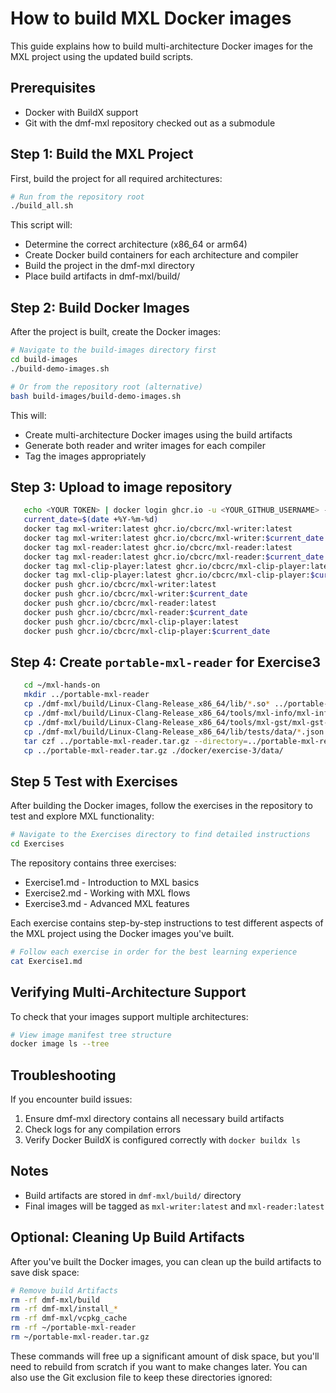 # How to build MXL Docker images

This guide explains how to build multi-architecture Docker images for the MXL project using the updated build scripts.

## Prerequisites

- Docker with BuildX support
- Git with the dmf-mxl repository checked out as a submodule

## Step 1: Build the MXL Project

First, build the project for all required architectures:

```bash
# Run from the repository root
./build_all.sh
```

This script will:

- Determine the correct architecture (x86_64 or arm64)
- Create Docker build containers for each architecture and compiler
- Build the project in the dmf-mxl directory
- Place build artifacts in dmf-mxl/build/

## Step 2: Build Docker Images

After the project is built, create the Docker images:

```bash
# Navigate to the build-images directory first
cd build-images
./build-demo-images.sh

# Or from the repository root (alternative)
bash build-images/build-demo-images.sh
```

This will:

- Create multi-architecture Docker images using the build artifacts
- Generate both reader and writer images for each compiler
- Tag the images appropriately

## Step 3: Upload to image repository

```sh
   echo <YOUR TOKEN> | docker login ghcr.io -u <YOUR_GITHUB_USERNAME> --password-stdin
   current_date=$(date +%Y-%m-%d)
   docker tag mxl-writer:latest ghcr.io/cbcrc/mxl-writer:latest
   docker tag mxl-writer:latest ghcr.io/cbcrc/mxl-writer:$current_date
   docker tag mxl-reader:latest ghcr.io/cbcrc/mxl-reader:latest
   docker tag mxl-reader:latest ghcr.io/cbcrc/mxl-reader:$current_date
   docker tag mxl-clip-player:latest ghcr.io/cbcrc/mxl-clip-player:latest
   docker tag mxl-clip-player:latest ghcr.io/cbcrc/mxl-clip-player:$current_date
   docker push ghcr.io/cbcrc/mxl-writer:latest
   docker push ghcr.io/cbcrc/mxl-writer:$current_date
   docker push ghcr.io/cbcrc/mxl-reader:latest
   docker push ghcr.io/cbcrc/mxl-reader:$current_date
   docker push ghcr.io/cbcrc/mxl-clip-player:latest
   docker push ghcr.io/cbcrc/mxl-clip-player:$current_date
```

## Step 4: Create `portable-mxl-reader` for Exercise3

```sh
   cd ~/mxl-hands-on
   mkdir ../portable-mxl-reader
   cp ./dmf-mxl/build/Linux-Clang-Release_x86_64/lib/*.so* ../portable-mxl-reader/
   cp ./dmf-mxl/build/Linux-Clang-Release_x86_64/tools/mxl-info/mxl-info ../portable-mxl-reader/
   cp ./dmf-mxl/build/Linux-Clang-Release_x86_64/tools/mxl-gst/mxl-gst-videosink ../portable-mxl-reader/
   cp ./dmf-mxl/build/Linux-Clang-Release_x86_64/lib/tests/data/*.json ../portable-mxl-reader/
   tar czf ../portable-mxl-reader.tar.gz --directory=../portable-mxl-reader/ .
   cp ../portable-mxl-reader.tar.gz ./docker/exercise-3/data/
```

## Step 5 Test with Exercises

After building the Docker images, follow the exercises in the repository to test and explore MXL functionality:

```bash
# Navigate to the Exercises directory to find detailed instructions
cd Exercises
```

The repository contains three exercises:

- Exercise1.md - Introduction to MXL basics
- Exercise2.md - Working with MXL flows
- Exercise3.md - Advanced MXL features

Each exercise contains step-by-step instructions to test different aspects of the MXL project using the Docker images you've built.

```bash
# Follow each exercise in order for the best learning experience
cat Exercise1.md
```

## Verifying Multi-Architecture Support

To check that your images support multiple architectures:

```bash
# View image manifest tree structure
docker image ls --tree
```

## Troubleshooting

If you encounter build issues:

1. Ensure dmf-mxl directory contains all necessary build artifacts
2. Check logs for any compilation errors
3. Verify Docker BuildX is configured correctly with `docker buildx ls`

## Notes

- Build artifacts are stored in `dmf-mxl/build/` directory
- Final images will be tagged as `mxl-writer:latest` and `mxl-reader:latest`

## Optional: Cleaning Up Build Artifacts

After you've built the Docker images, you can clean up the build artifacts to save disk space:

```bash
# Remove build Artifacts
rm -rf dmf-mxl/build
rm -rf dmf-mxl/install_*
rm -rf dmf-mxl/vcpkg_cache
rm -rf ~/portable-mxl-reader
rm ~/portable-mxl-reader.tar.gz
```

These commands will free up a significant amount of disk space, but you'll need to rebuild from scratch if you want to make changes later. You can also use the Git exclusion file to keep these directories ignored:
